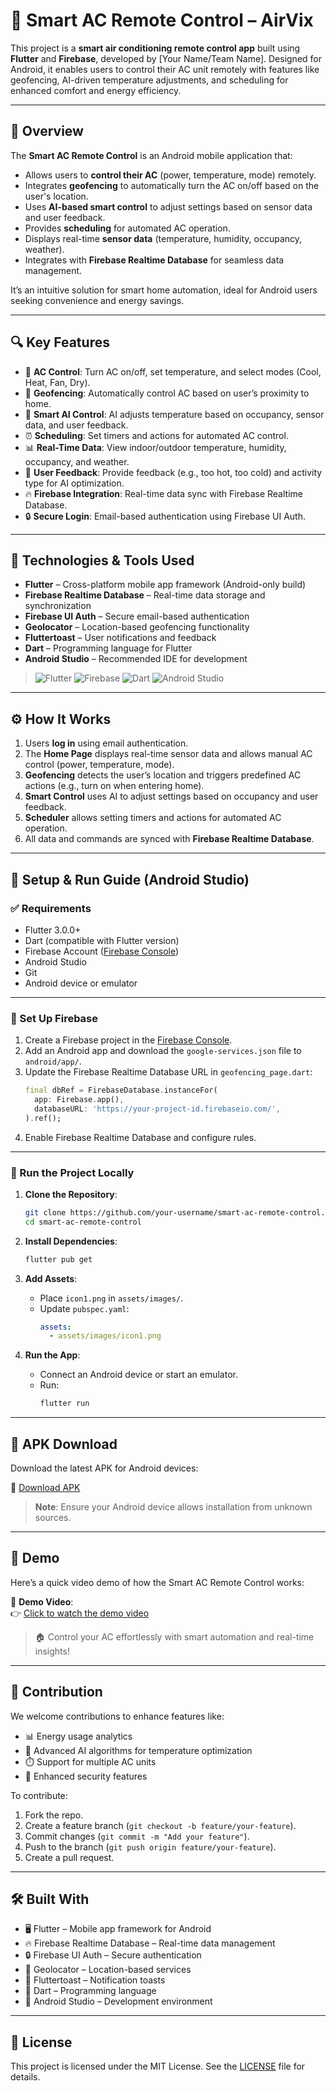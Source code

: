 # 📱 Smart AC Remote Control – AirVix

This project is a **smart air conditioning remote control app** built using **Flutter** and **Firebase**, developed by [Your Name/Team Name]. Designed for Android, it enables users to control their AC unit remotely with features like geofencing, AI-driven temperature adjustments, and scheduling for enhanced comfort and energy efficiency.

---

## 📌 Overview

The **Smart AC Remote Control** is an Android mobile application that:

* Allows users to **control their AC** (power, temperature, mode) remotely.
* Integrates **geofencing** to automatically turn the AC on/off based on the user's location.
* Uses **AI-based smart control** to adjust settings based on sensor data and user feedback.
* Provides **scheduling** for automated AC operation.
* Displays real-time **sensor data** (temperature, humidity, occupancy, weather).
* Integrates with **Firebase Realtime Database** for seamless data management.

It’s an intuitive solution for smart home automation, ideal for Android users seeking convenience and energy savings.

---

## 🔍 Key Features

* 🚀 **AC Control**: Turn AC on/off, set temperature, and select modes (Cool, Heat, Fan, Dry).
* 📍 **Geofencing**: Automatically control AC based on user’s proximity to home.
* 🧠 **Smart AI Control**: AI adjusts temperature based on occupancy, sensor data, and user feedback.
* ⏰ **Scheduling**: Set timers and actions for automated AC control.
* 📊 **Real-Time Data**: View indoor/outdoor temperature, humidity, occupancy, and weather.
* 💬 **User Feedback**: Provide feedback (e.g., too hot, too cold) and activity type for AI optimization.
* 🔥 **Firebase Integration**: Real-time data sync with Firebase Realtime Database.
* 🔒 **Secure Login**: Email-based authentication using Firebase UI Auth.

---

## 🔧 Technologies & Tools Used

* **Flutter** – Cross-platform mobile app framework (Android-only build)
* **Firebase Realtime Database** – Real-time data storage and synchronization
* **Firebase UI Auth** – Secure email-based authentication
* **Geolocator** – Location-based geofencing functionality
* **Fluttertoast** – User notifications and feedback
* **Dart** – Programming language for Flutter
* **Android Studio** – Recommended IDE for development

> ![Flutter](https://img.shields.io/badge/Flutter-%2302569B.svg?logo=flutter&logoColor=white)
> ![Firebase](https://img.shields.io/badge/Firebase-%23FFCA28.svg?logo=firebase&logoColor=black)
> ![Dart](https://img.shields.io/badge/Dart-%230175C2.svg?logo=dart&logoColor=white)
> ![Android Studio](https://img.shields.io/badge/Android_Studio-%233DDC84.svg?logo=android-studio&logoColor=white)

---

## ⚙️ How It Works

1. Users **log in** using email authentication.
2. The **Home Page** displays real-time sensor data and allows manual AC control (power, temperature, mode).
3. **Geofencing** detects the user’s location and triggers predefined AC actions (e.g., turn on when entering home).
4. **Smart Control** uses AI to adjust settings based on occupancy and user feedback.
5. **Scheduler** allows setting timers and actions for automated AC operation.
6. All data and commands are synced with **Firebase Realtime Database**.

---

## 🧰 Setup & Run Guide (Android Studio)

### ✅ Requirements

* Flutter 3.0.0+
* Dart (compatible with Flutter version)
* Firebase Account ([Firebase Console](https://console.firebase.google.com/))
* Android Studio
* Git
* Android device or emulator

---

### 🔐 Set Up Firebase

1. Create a Firebase project in the [Firebase Console](https://console.firebase.google.com/).
2. Add an Android app and download the `google-services.json` file to `android/app/`.
3. Update the Firebase Realtime Database URL in `geofencing_page.dart`:
   ```dart
   final dbRef = FirebaseDatabase.instanceFor(
     app: Firebase.app(),
     databaseURL: 'https://your-project-id.firebaseio.com/',
   ).ref();
   ```
4. Enable Firebase Realtime Database and configure rules.

---

### 🚀 Run the Project Locally

1. **Clone the Repository**:
   ```bash
   git clone https://github.com/your-username/smart-ac-remote-control.git
   cd smart-ac-remote-control
   ```

2. **Install Dependencies**:
   ```bash
   flutter pub get
   ```

3. **Add Assets**:
   - Place `icon1.png` in `assets/images/`.
   - Update `pubspec.yaml`:
     ```yaml
     assets:
       - assets/images/icon1.png
     ```

4. **Run the App**:
   - Connect an Android device or start an emulator.
   - Run:
     ```bash
     flutter run
     ```

---

## 📲 APK Download

Download the latest APK for Android devices:

📁 [Download APK](apk/app-release.apk)

> **Note**: Ensure your Android device allows installation from unknown sources.

---

## 🧪 Demo

Here’s a quick video demo of how the Smart AC Remote Control works:

🎥 **Demo Video**:  
👉 [Click to watch the demo video](demo/demo_vid.mp4)

> 🏠 Control your AC effortlessly with smart automation and real-time insights!

---

## 🤝 Contribution

We welcome contributions to enhance features like:
* 📊 Energy usage analytics
* 🧠 Advanced AI algorithms for temperature optimization
* ⏱️ Support for multiple AC units
* 🔐 Enhanced security features

To contribute:
1. Fork the repo.
2. Create a feature branch (`git checkout -b feature/your-feature`).
3. Commit changes (`git commit -m "Add your feature"`).
4. Push to the branch (`git push origin feature/your-feature`).
5. Create a pull request.

---

## 🛠 Built With

* 🖥️ Flutter – Mobile app framework for Android
* 🔥 Firebase Realtime Database – Real-time data management
* 🔒 Firebase UI Auth – Secure authentication
* 📍 Geolocator – Location-based services
* 🔔 Fluttertoast – Notification toasts
* 🐍 Dart – Programming language
* 🧩 Android Studio – Development environment

---

## 📜 License

This project is licensed under the MIT License. See the [LICENSE](LICENSE) file for details.

